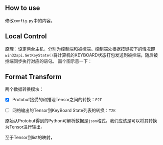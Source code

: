 ## How to use

修改`config.py`中的内容。

## Local Control

原理：设定两台主机，分别为控制端和被控端。控制端处根据按键按下的情况即`win32api.GetKeyState()`将计算机的KEYBOARD状态打包发送到被控端，随后被控端同步执行对应的语句。
画个图示意一下：


## Format Transform

两个数据转换模块：
- [x] Protobuf接受的和推理Tensor之间的转换：`P2T`

- [ ] 网络输出的Tensor到KeyBoard State列表的转换：`T2K`

原始从Protobuf得到的Python可解析数据是`json`格式。我们应该是可以将其转换为Tensor进行输出。

至于Tensor到list的映射，

